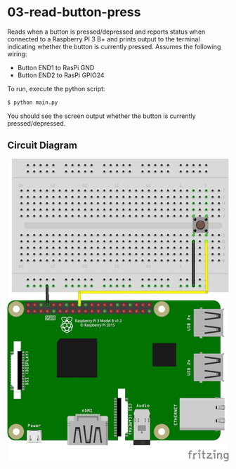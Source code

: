 # 03-read-button-press

Reads when a button is pressed/depressed and reports status when connected to a Raspberry
PI 3 B+ and prints output to the terminal indicating whether the button is currently
pressed. Assumes the following wiring:

- Button END1 to RasPi GND
- Button END2 to RasPi GPIO24

To run, execute the python script:

```bash
$ python main.py
```

You should see the screen output whether the button is currently pressed/depressed.

## Circuit Diagram

![Circuit](img/button.png "Circuit")
